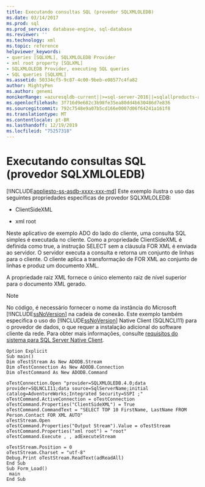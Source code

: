```yaml
---
title: Executando consultas SQL (provedor SQLXMLOLEDB)
ms.date: 03/14/2017
ms.prod: sql
ms.prod_service: database-engine, sql-database
ms.reviewer: ''
ms.technology: xml
ms.topic: reference
helpviewer_keywords:
- queries [SQLXML], SQLXMLOLEDB Provider
- xml root property [SQLXML]
- SQLXMLOLEDB Provider, executing SQL queries
- SQL queries [SQLXML]
ms.assetid: 50334cf5-9c87-4c00-9beb-e08577c4fa82
author: MightyPen
ms.author: genemi
monikerRange: =azuresqldb-current||>=sql-server-2016||=sqlallproducts-allversions||>=sql-server-linux-2017||=azuresqldb-mi-current
ms.openlocfilehash: 3f716d9e682c3b98fe35ea80dd4b630486d7e836
ms.sourcegitcommit: 792c7548e9a07b5cd166e0007d06f64241a161f8
ms.translationtype: MT
ms.contentlocale: pt-BR
ms.lasthandoff: 12/19/2019
ms.locfileid: "75257318"
---
```

# <a name="executing-sql-queries-sqlxmloledb-provider"></a>Executando consultas SQL (provedor SQLXMLOLEDB)
[!INCLUDE[appliesto-ss-asdb-xxxx-xxx-md](../../../includes/appliesto-ss-asdb-xxxx-xxx-md.md)]
  Este exemplo ilustra o uso das seguintes propriedades específicas de provedor SQLXMLOLEDB:  
  
-   ClientSideXML  
  
-   xml root  
  
 Neste aplicativo de exemplo ADO do lado do cliente, uma consulta SQL simples é executada no cliente. Como a propriedade ClientSideXML é definida como true, a instrução SELECT sem a cláusula FOR XML é enviada ao servidor. O servidor executa a consulta e retorna um conjunto de linhas para o cliente. O cliente aplica a transformação de FOR XML ao conjunto de linhas e produz um documento XML.  
  
 A propriedade raiz XML fornece o único elemento raiz de nível superior para o documento XML gerado.  
  
> [!NOTE]  
>  No código, é necessário fornecer o nome da instância do Microsoft [!INCLUDE[ssNoVersion](../../../includes/ssnoversion-md.md)] na cadeia de conexão. Este exemplo também especifica o uso do [!INCLUDE[ssNoVersion](../../../includes/ssnoversion-md.md)] Native Client (SQLNCLI11) para o provedor de dados, o que requer a instalação adicional do software cliente da rede. Para obter mais informações, consulte [requisitos do sistema para SQL Server Native Client](../../../relational-databases/native-client/system-requirements-for-sql-server-native-client.md).  
  
```  
Option Explicit  
Sub main()  
Dim oTestStream As New ADODB.Stream  
Dim oTestConnection As New ADODB.Connection  
Dim oTestCommand As New ADODB.Command  
  
oTestConnection.Open "provider=SQLXMLOLEDB.4.0;data provider=SQLNCLI11;data source=SqlServerName;initial catalog=AdventureWorks;Integrated Security=SSPI ;"  
oTestCommand.ActiveConnection = oTestConnection  
oTestCommand.Properties("ClientSideXML") = True  
oTestCommand.CommandText = "SELECT TOP 10 FirstName, LastName FROM Person.Contact FOR XML AUTO"  
oTestStream.Open  
oTestCommand.Properties("Output Stream").Value = oTestStream  
oTestCommand.Properties("xml root") = "root"  
oTestCommand.Execute , , adExecuteStream  
  
oTestStream.Position = 0  
oTestStream.Charset = "utf-8"  
Debug.Print oTestStream.ReadText(adReadAll)  
End Sub  
Sub Form_Load()  
 main  
End Sub  
```  
  
  
